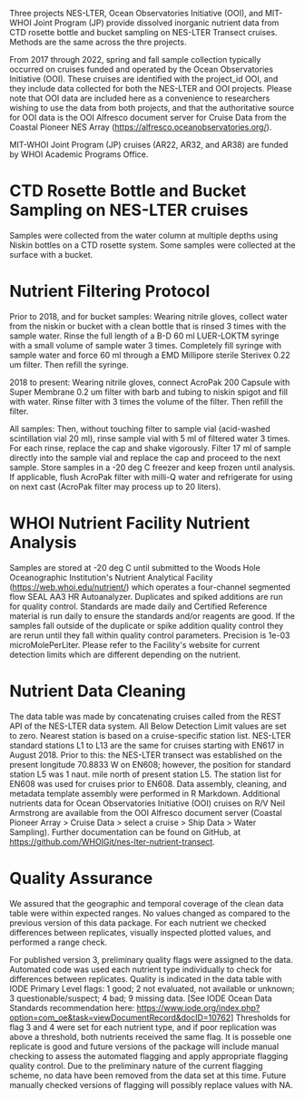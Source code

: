 Three projects NES-LTER, Ocean Observatories Initiative (OOI), and MIT-WHOI Joint Program (JP) provide dissolved inorganic nutrient data from CTD rosette bottle and bucket sampling on NES-LTER Transect cruises. Methods are the same across the thre projects.

From 2017 through 2022, spring and fall sample collection typically occurred on cruises funded and operated by the Ocean Observatories Initiative (OOI). These cruises are identified with the project_id OOI, and they include data collected for both the NES-LTER and OOI projects. Please note that OOI data are included here as a convenience to researchers wishing to use the data from both projects, and that the authoritative source for OOI data is the OOI Alfresco document server for Cruise Data from the Coastal Pioneer NES Array (https://alfresco.oceanobservatories.org/).

 MIT-WHOI Joint Program (JP) cruises (AR22, AR32, and AR38) are funded by WHOI Academic Programs Office.

# CTD Rosette Bottle and Bucket Sampling on NES-LTER cruises

Samples were collected from the water column at multiple depths using
Niskin bottles on a CTD rosette system. Some samples were collected at
the surface with a bucket.

# Nutrient Filtering Protocol

Prior to 2018, and for bucket samples: Wearing nitrile gloves, collect
water from the niskin or bucket with a clean bottle that is rinsed 3
times with the sample water. Rinse the full length of a B-D 60 ml
LUER-LOKTM syringe with a small volume of sample water 3 times.
Completely fill syringe with sample water and force 60 ml through a EMD
Millipore sterile Sterivex 0.22 um filter. Then refill the syringe.

2018 to present: Wearing nitrile gloves, connect AcroPak 200 Capsule
with Super Membrane 0.2 um filter with barb and tubing to niskin spigot
and fill with water. Rinse filter with 3 times the volume of the filter.
Then refill the filter.

All samples: Then, without touching filter to sample vial (acid-washed
scintillation vial 20 ml), rinse sample vial with 5 ml of filtered water
3 times. For each rinse, replace the cap and shake vigorously. Filter 17
ml of sample directly into the sample vial and replace the cap and
proceed to the next sample. Store samples in a -20 deg C freezer and
keep frozen until analysis. If applicable, flush AcroPak filter with
milli-Q water and refrigerate for using on next cast (AcroPak filter may
process up to 20 liters).

# WHOI Nutrient Facility Nutrient Analysis

Samples are stored at -20 deg C until submitted to the Woods Hole
Oceanographic Institution's Nutrient Analytical Facility
(https://web.whoi.edu/nutrient/) which operates a four-channel segmented
flow SEAL AA3 HR Autoanalyzer. Duplicates and spiked additions are run
for quality control. Standards are made daily and Certified Reference
material is run daily to ensure the standards and/or reagents are good.
If the samples fall outside of the duplicate or spike addition quality
control they are rerun until they fall within quality control
parameters. Precision is 1e-03 microMolePerLiter. Please refer to the
Facility's website for current detection limits which are different
depending on the nutrient.

# Nutrient Data Cleaning

The data table was made by concatenating cruises called from the REST
API of the NES-LTER data system. All Below Detection Limit values are
set to zero. Nearest station is based on a cruise-specific station list.
NES-LTER standard stations L1 to L13 are the same for cruises starting
with EN617 in August 2018. Prior to this: the NES-LTER transect was
established on the present longitude 70.8833 W on EN608; however, the
position for standard station L5 was 1 naut. mile north of present
station L5. The station list for EN608 was used for cruises prior to
EN608. Data assembly, cleaning, and metadata template assembly were
performed in R Markdown. Additional nutrients data for Ocean
Observatories Initiative (OOI) cruises on R/V Neil Armstrong are
available from the OOI Alfresco document server (Coastal Pioneer Array
\> Cruise Data \> select a cruise \> Ship Data \> Water Sampling).
Further documentation can be found on GitHub, at
https://github.com/WHOIGit/nes-lter-nutrient-transect.

# Quality Assurance

We assured that the geographic and temporal coverage of the clean data
table were within expected ranges. No values changed as compared to the
previous version of this data package. For each nutrient we checked
differences between replicates, visually inspected plotted values, and
performed a range check.

For published version 3, preliminary quality flags were assigned to the data. Automated code was used each nutrient type individually to check for differences between replicates. Quality is indicated in the data table with IODE Primary Level flags: 1 good; 2 not evaluated, not available or unknown; 3 questionable/suspect; 4 bad; 9 missing data. [See IODE Ocean Data Standards recommendation here: https://www.iode.org/index.php?option=com_oe&task=viewDocumentRecord&docID=10762] Thresholds for flag 3 and 4 were set for each nutrient type, and if poor replication was above a threshold, both nutrients received the same flag. It is posseble one replicate is good and future versions of the package will include manual checking to assess the automated flagging and apply appropriate flagging quality control. Due to the preliminary nature of the current flagging scheme, no data have been removed from the data set at this time. Future manually checked versions of flagging will possibly replace values with NA. 
